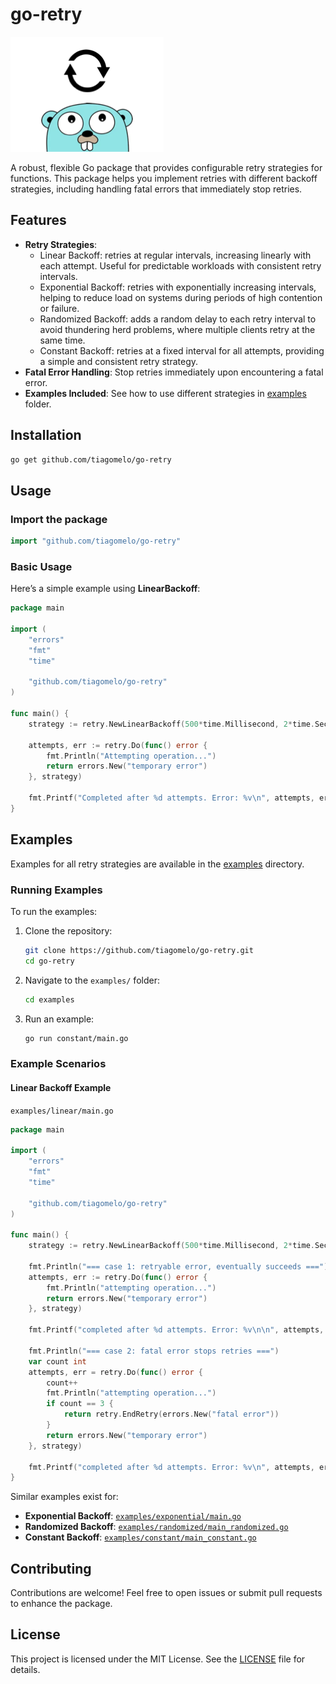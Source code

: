 # go-retry

![go-retry](./go-retry.png)

A robust, flexible Go package that provides configurable retry strategies for functions. This package helps you implement retries with different backoff strategies, including handling fatal errors that immediately stop retries.

## Features
- **Retry Strategies**:
  - Linear Backoff: retries at regular intervals, increasing linearly with each attempt. Useful for predictable workloads with consistent retry intervals.
  - Exponential Backoff: retries with exponentially increasing intervals, helping to reduce load on systems during periods of high contention or failure.
  - Randomized Backoff: adds a random delay to each retry interval to avoid thundering herd problems, where multiple clients retry at the same time.
  - Constant Backoff: retries at a fixed interval for all attempts, providing a simple and consistent retry strategy.
- **Fatal Error Handling**: Stop retries immediately upon encountering a fatal error.
- **Examples Included**: See how to use different strategies in [examples](./examples/) folder.

## Installation

```bash
go get github.com/tiagomelo/go-retry
```

## Usage

### Import the package

```go
import "github.com/tiagomelo/go-retry"
```

### Basic Usage

Here’s a simple example using **LinearBackoff**:

```go
package main

import (
	"errors"
	"fmt"
	"time"

	"github.com/tiagomelo/go-retry"
)

func main() {
	strategy := retry.NewLinearBackoff(500*time.Millisecond, 2*time.Second, 5)

	attempts, err := retry.Do(func() error {
		fmt.Println("Attempting operation...")
		return errors.New("temporary error")
	}, strategy)

	fmt.Printf("Completed after %d attempts. Error: %v\n", attempts, err)
}
```

## Examples

Examples for all retry strategies are available in the [examples](./examples/) directory.

### Running Examples

To run the examples:

1. Clone the repository:
   ```bash
   git clone https://github.com/tiagomelo/go-retry.git
   cd go-retry
   ```

2. Navigate to the `examples/` folder:
   ```bash
   cd examples
   ```

3. Run an example:
   ```bash
   go run constant/main.go
   ```

### Example Scenarios

#### Linear Backoff Example
`examples/linear/main.go`
```go
package main

import (
	"errors"
	"fmt"
	"time"

	"github.com/tiagomelo/go-retry"
)

func main() {
	strategy := retry.NewLinearBackoff(500*time.Millisecond, 2*time.Second, 5)

	fmt.Println("=== case 1: retryable error, eventually succeeds ===")
	attempts, err := retry.Do(func() error {
		fmt.Println("attempting operation...")
		return errors.New("temporary error")
	}, strategy)

	fmt.Printf("completed after %d attempts. Error: %v\n\n", attempts, err)

	fmt.Println("=== case 2: fatal error stops retries ===")
	var count int
	attempts, err = retry.Do(func() error {
		count++
		fmt.Println("attempting operation...")
		if count == 3 {
			return retry.EndRetry(errors.New("fatal error"))
		}
		return errors.New("temporary error")
	}, strategy)

	fmt.Printf("completed after %d attempts. Error: %v\n", attempts, err)
}
```

Similar examples exist for:
- **Exponential Backoff**: [`examples/exponential/main.go`](./examples/exponential/main.go)
- **Randomized Backoff**: [`examples/randomized/main_randomized.go`](./examples/randomized/main.go)
- **Constant Backoff**: [`examples/constant/main_constant.go`](./examples/constant/main.go)

## Contributing

Contributions are welcome! Feel free to open issues or submit pull requests to enhance the package.

## License

This project is licensed under the MIT License. See the [LICENSE](LICENSE) file for details.